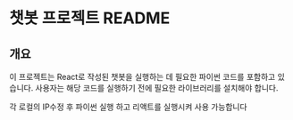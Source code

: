 # 챗봇 프로젝트 README

## 개요

이 프로젝트는 React로 작성된 챗봇을 실행하는 데 필요한 파이썬 코드를 포함하고 있습니다. 사용자는 해당 코드를 실행하기 전에 필요한 라이브러리를 설치해야 합니다.

각 로컬의 IP수정 후 파이썬 실행 하고 리액트를 실행시켜 사용 가능합니다
